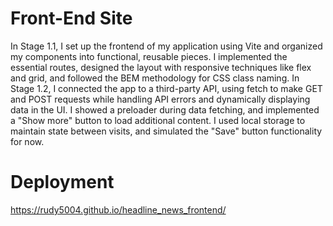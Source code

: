 # Front-End Site

In Stage 1.1, I set up the frontend of my application using Vite and organized my components into functional, reusable pieces. I implemented the essential routes, designed the layout with responsive techniques like flex and grid, and followed the BEM methodology for CSS class naming. In Stage 1.2, I connected the app to a third-party API, using fetch to make GET and POST requests while handling API errors and dynamically displaying data in the UI. I showed a preloader during data fetching, and implemented a "Show more" button to load additional content. I used local storage to maintain state between visits, and simulated the "Save" button functionality for now.

# Deployment

https://rudy5004.github.io/headline_news_frontend/
